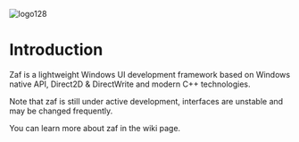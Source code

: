 ![logo128](https://user-images.githubusercontent.com/1822051/215964064-adcd3a02-05a7-4ec6-a52f-dab40b503e92.png)

# Introduction

Zaf is a lightweight Windows UI development framework based on Windows native API, Direct2D & DirectWrite and modern C++ technologies.

Note that zaf is still under active development, interfaces are unstable and may be changed frequently.

You can learn more about zaf in the wiki page.
